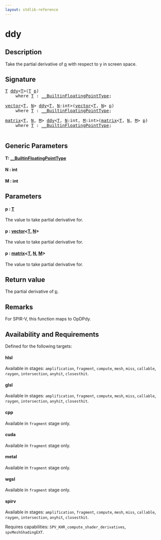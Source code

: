 ```yaml
---
layout: stdlib-reference
---
```


# ddy

## Description

Take the partial derivative of <span class='code'><a href="ddy.html#decl-p" class="code_param">p</a></span> with respect to y in screen space.



## Signature 

<pre>
<a href="ddy.html#typeparam-T" class="code_type">T</a> <a href="ddy.html">ddy</a>&lt;<a href="ddy.html#typeparam-T" class="code_type">T</a>&gt;(<a href="ddy.html#typeparam-T" class="code_type">T</a> <a href="ddy.html#decl-p" class="code_param">p</a>)
    <span class='code_keyword'>where</span> <a href="ddy.html#typeparam-T" class="code_type">T</a> : <a href="../interfaces/0_builtinfloatingpointtype-029hm/index.html" class="code_type">__BuiltinFloatingPointType</a>;

<a href="../types/vector/index.html" class="code_type">vector</a>&lt;<a href="ddy.html#typeparam-T" class="code_type">T</a>, <a href="ddy.html#decl-N" class="code_var">N</a>&gt; <a href="ddy.html">ddy</a>&lt;<a href="ddy.html#typeparam-T" class="code_type">T</a>, <a href="ddy.html#decl-N" class="code_var">N</a>:<span class="code_keyword">int</span>&gt;(<a href="../types/vector/index.html" class="code_type">vector</a>&lt;<a href="ddy.html#typeparam-T" class="code_type">T</a>, <a href="ddy.html#decl-N" class="code_var">N</a>&gt; <a href="ddy.html#decl-p" class="code_param">p</a>)
    <span class='code_keyword'>where</span> <a href="ddy.html#typeparam-T" class="code_type">T</a> : <a href="../interfaces/0_builtinfloatingpointtype-029hm/index.html" class="code_type">__BuiltinFloatingPointType</a>;

<a href="../types/matrix/index.html" class="code_type">matrix</a>&lt;<a href="ddy.html#typeparam-T" class="code_type">T</a>, <a href="ddy.html#decl-N" class="code_var">N</a>, <a href="ddy.html#decl-M" class="code_var">M</a>&gt; <a href="ddy.html">ddy</a>&lt;<a href="ddy.html#typeparam-T" class="code_type">T</a>, <a href="ddy.html#decl-N" class="code_var">N</a>:<span class="code_keyword">int</span>, <a href="ddy.html#decl-M" class="code_var">M</a>:<span class="code_keyword">int</span>&gt;(<a href="../types/matrix/index.html" class="code_type">matrix</a>&lt;<a href="ddy.html#typeparam-T" class="code_type">T</a>, <a href="ddy.html#decl-N" class="code_var">N</a>, <a href="ddy.html#decl-M" class="code_var">M</a>&gt; <a href="ddy.html#decl-p" class="code_param">p</a>)
    <span class='code_keyword'>where</span> <a href="ddy.html#typeparam-T" class="code_type">T</a> : <a href="../interfaces/0_builtinfloatingpointtype-029hm/index.html" class="code_type">__BuiltinFloatingPointType</a>;

</pre>

## Generic Parameters

####  <a id="typeparam-T"></a>T: [\_\_BuiltinFloatingPointType](../interfaces/0_builtinfloatingpointtype-029hm/index.html)
####  <a id="decl-N"></a>N  : int
####  <a id="decl-M"></a>M  : int

## Parameters

####  <a id="decl-p"></a>p  : [T](ddy.html#typeparam-T)
The value to take partial derivative for.

####  <a id="decl-p"></a>p  : [vector](../types/vector/index.html)\<[T](../types/vector/index.html#typeparam-T), [N](../types/vector/index.html#decl-N)\>
The value to take partial derivative for.

####  <a id="decl-p"></a>p  : [matrix](../types/matrix/index.html)\<[T](../types/matrix/t-0.html), [N](../types/matrix/index.html#decl-N), [M](../types/matrix/index.html#decl-M)\>
The value to take partial derivative for.


## Return value
The partial derivative of <span class='code'><a href="ddy.html#decl-p" class="code_param">p</a></span>.

## Remarks
For SPIR-V, this function maps to <span class='code'>OpDPdy</span>.


## Availability and Requirements

Defined for the following targets:

#### hlsl
Available in stages: `amplification`, `fragment`, `compute`, `mesh`, `miss`, `callable`, `raygen`, `intersection`, `anyhit`, `closesthit`.

#### glsl
Available in stages: `amplification`, `fragment`, `compute`, `mesh`, `miss`, `callable`, `raygen`, `intersection`, `anyhit`, `closesthit`.

#### cpp
Available in `fragment` stage only.

#### cuda
Available in `fragment` stage only.

#### metal
Available in `fragment` stage only.

#### wgsl
Available in `fragment` stage only.

#### spirv
Available in stages: `amplification`, `fragment`, `compute`, `mesh`, `miss`, `callable`, `raygen`, `intersection`, `anyhit`, `closesthit`.

Requires capabilities: `SPV_KHR_compute_shader_derivatives`, `spvMeshShadingEXT`.


